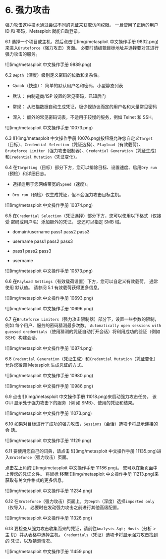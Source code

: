 # 6\. 强力攻击

强力攻击这种技术通过尝试不同的凭证来获取访问权限。 一旦使用了正确的用户 ID 和 密码，Metasploit 就能自动登录。

6.1 选择一个项目或主机，然后点击![](img/metasploit 中文操作手册 9832.png)来进入`Bruteforce`（强力攻击）页面。 必要时请编辑目标地址并选择要对其进行强力攻击的服务。

![](img/metasploit 中文操作手册 9889.png)

6.2 `Depth`（深度）级别定义密码的位数和复杂性。

*   Quick（快速）： 简单的默认用户名和密码，小型静态列表

*   默认： 由制造商/ISP 设置的常见密码，已知后门

*   常规： 从扫描数据自动生成凭证，极少视协议而定的用户名和大量常见密码

*   深入： 额外的常见密码词表，不适用于较慢的服务，例如 Telnet 和 SSH。

![](img/metasploit 中文操作手册 10073.png)

6.3 ![](img/metasploit 中文操作手册 10076.png)按钮将允许您自定义`Target`（目标）、`Credential Selection`（凭证选择）、`Playload`（有效载荷）、`Bruteforce Limiter`（强力攻击限制器）、`Credential Generation`（凭证生成）和`Credential Mutation`（凭证变化）。

6.4 在`Targeting`（目标）部分下方，您可以排除目标、设置速度、启用`Dry run`（预检）和详细日志。

*   选择适用于您网络带宽的`Speed`（速度）。

*   `Dry run`（预检）仅生成凭证，但不会强力攻击目标主机。

![](img/metasploit 中文操作手册 10374.png)

6.5 在`Credential Selection`（凭证选择）部分下方，您可以使用以下格式（仅接受 密码或用户名）添加额外的凭证。 您还可以指定 SMB 域。

*   domain/username pass1 pass2 pass3

*   username pass1 pass2 pass3

*   <blank> pass1 pass2 pass3

*   username

![](img/metasploit 中文操作手册 10573.png)

6.6 在`Payload Settings`（有效载荷设置）下方，您可以自定义有效载荷。 通常使用 默认值。 请参阅 5.1 有效载荷获得更多信息。

![](img/metasploit 中文操作手册 10693.png)

![](img/metasploit 中文操作手册 10696.png)

6.7 在`Bruteforce Limiters`（强力攻击限制器）部分下，设置一些参数的限制，例如 每个用户、服务的密码猜测最多次数。 `Automatically open sessions with guessed credentials`（使用猜测的凭证自动打开会话）将利用成功的验证（例如 SSH）构建会话。

![](img/metasploit 中文操作手册 10874.png)

6.8 `Credential Generation`（凭证生成）和`Credential Mutation`（凭证变化） 允许您微调 Metasploit 生成凭证的方式。

![](img/metasploit 中文操作手册 10980.png)

![](img/metasploit 中文操作手册 10986.png)

6.9 点击![](img/metasploit 中文操作手册 11018.png)来启动强力攻击任务。 该 GUI 显示处于强力攻击下的服务（例 如 SMB）、使用的凭证和结果。

![](img/metasploit 中文操作手册 11073.png)

6.10 如果对目标进行了成功的强力攻击，`Sessions`（会话）选项卡将显示连接的会 话。

![](img/metasploit 中文操作手册 11129.png)

6.11 要使用您自己的词典，请点击 ![](img/metasploit 中文操作手册 11135.png)进入`Bruteforce`（强力攻击）页面。

点击左上角的![](img/metasploit 中文操作手册 11186.png)。 您可以在新页面中上传您的凭证文件。 将鼠标 移至![](img/metasploit 中文操作手册 11213.png)来获取有关文件格式的更多信息。

![](img/metasploit 中文操作手册 11234.png)

6.12 在`Bruteforce`（强力攻击）页面上，为`Depth`（深度）选择`imported only`（仅导入）。 必要时在发动强力攻击之前进行其他高级配置。

![](img/metasploit 中文操作手册 11326.png)

6.13 要检查从强力攻击收集而来的凭证，请前往`Analysis &gt; Hosts`（分析 > 主 机）并从表格中选择主机。 `Credentials`（凭证）选项卡将显示强力攻击找到的 凭证，以及猜测情况。

![](img/metasploit 中文操作手册 11459.png)